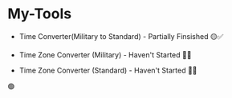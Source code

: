 # My-Tools

- Time Converter(Military to Standard) - Partially Finsished 🟡✅

- Time Zone Converter (Military) - Haven't Started 🔴❎

- Time Zone Converter (Standard) - Haven't Started 🔴❎

🟢
